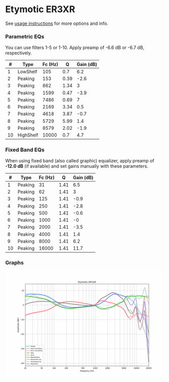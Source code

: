 # Etymotic ER3XR
See [usage instructions](https://github.com/jaakkopasanen/AutoEq#usage) for more options and info.

### Parametric EQs
You can use filters 1-5 or 1-10. Apply preamp of -6.6 dB or -6.7 dB, respectively.

|   # | Type      |   Fc (Hz) |    Q |   Gain (dB) |
|-----|-----------|-----------|------|-------------|
|   1 | LowShelf  |       105 | 0.7  |         6.2 |
|   2 | Peaking   |       153 | 0.39 |        -2.6 |
|   3 | Peaking   |       862 | 1.34 |         3   |
|   4 | Peaking   |      1599 | 0.47 |        -3.9 |
|   5 | Peaking   |      7486 | 0.69 |         7   |
|   6 | Peaking   |      2169 | 3.34 |         0.5 |
|   7 | Peaking   |      4618 | 3.87 |        -0.7 |
|   8 | Peaking   |      5729 | 5.99 |         1.4 |
|   9 | Peaking   |      8579 | 2.02 |        -1.9 |
|  10 | HighShelf |     10000 | 0.7  |         4.7 |

### Fixed Band EQs
When using fixed band (also called graphic) equalizer, apply preamp of **-12.0 dB** (if available) and set gains manually with these parameters.

|   # | Type    |   Fc (Hz) |    Q |   Gain (dB) |
|-----|---------|-----------|------|-------------|
|   1 | Peaking |        31 | 1.41 |         6.5 |
|   2 | Peaking |        62 | 1.41 |         3   |
|   3 | Peaking |       125 | 1.41 |        -0.9 |
|   4 | Peaking |       250 | 1.41 |        -2.8 |
|   5 | Peaking |       500 | 1.41 |        -0.6 |
|   6 | Peaking |      1000 | 1.41 |        -0   |
|   7 | Peaking |      2000 | 1.41 |        -3.5 |
|   8 | Peaking |      4000 | 1.41 |         1.4 |
|   9 | Peaking |      8000 | 1.41 |         6.2 |
|  10 | Peaking |     16000 | 1.41 |        11.7 |

### Graphs
![](./Etymotic%20ER3XR.png)

